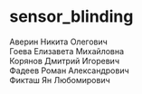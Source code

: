 # sensor_blinding  
Аверин Никита Олегович  
Гоева Елизавета Михайловна  
Корянов Дмитрий Игоревич  
Фадеев Роман Александрович  
Фикташ Ян Любомирович  
